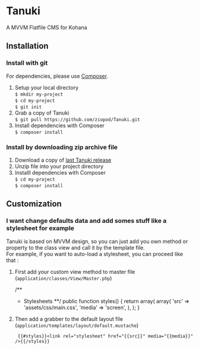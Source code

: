 # Tanuki
A MVVM Flatfile CMS for Kohana

## Installation

### Install with git 
For dependencies, please use [Composer](https://getcomposer.org/).

 1. Setup your local directory  
	`$ mkdir my-project`  
	`$ cd my-project`  
	`$ git init`  
 2. Grab a copy of Tanuki  
 	`$ git pull https://github.com/ziopod/Tanuki.git`
 3. Install dependencies with Composer  
	`$ composer install` 
 
### Install by downloading zip archive file

 1. Download a copy of [last Tanuki release](https://github.com/ziopod/Tanuki/releases)
 2. Unzip file into your project directory  
 3. Installl dependencies with Composer  
	`$ cd my-project`  
	`$ composer install`

## Customization

### I want change defaults data and add somes stuff like a stylesheet for example

Tanuki is based on MVVM design, so you can just add you own method or property to the class view and call it by the template file.  
For example, if you want to auto-load a stylesheet, you can proceed like that :  

1. First add your custom view method to master file (`application/classes/View/Master.php`) 

	
	/**
	* Stylesheets
	**/
	public function styles()
	{
		return 	array(
			array(
				'src'	=> 'assets/css/main.css',
				'media'	=> 'screen',
			),
		);
	}

2. Then add a grabber to the default layout file (`application/templates/layout/default.mustache`)

		{{#styles}}<link rel="stylesheet" href="{{src}}" media="{{media}}" />{{/styles}}

